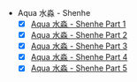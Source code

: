 * Aqua 水淼 - Shenhe
    - [x] [Aqua 水淼 - Shenhe Part 1](https://www.reddit.com/r/CentralNudity/comments/16diuvt/aqua_%E6%B0%B4%E6%B7%BC_shenhe_part_15/)
    - [x] [Aqua 水淼 - Shenhe Part 2](https://www.reddit.com/r/CentralNudity/comments/16fnf9k/aqua_%E6%B0%B4%E6%B7%BC_shenhe_part_25/)
    - [x] [Aqua 水淼 - Shenhe Part 3](https://www.reddit.com/r/CentralNudity/comments/16hr7he/aqua_%E6%B0%B4%E6%B7%BC_shenhe_part_35/)
    - [x] [Aqua 水淼 - Shenhe Part 4](https://www.reddit.com/r/CentralNudity/comments/16hr91v/aqua_%E6%B0%B4%E6%B7%BC_shenhe_part_45/)
    - [x] [Aqua 水淼 - Shenhe Part 5](https://www.reddit.com/r/CentralNudity/comments/16hr9qu/aqua_%E6%B0%B4%E6%B7%BC_shenhe_part_55/)